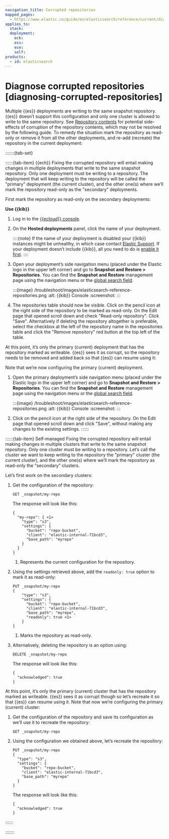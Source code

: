 ```yaml
---
navigation_title: Corrupted repositories
mapped_pages:
  - https://www.elastic.co/guide/en/elasticsearch/reference/current/diagnosing-corrupted-repositories.html
applies_to:
  stack:
  deployment:
    eck:
    ess:
    ece:
    self:
products:
  - id: elasticsearch
---
```


# Diagnose corrupted repositories [diagnosing-corrupted-repositories]

Multiple {{es}} deployments are writing to the same snapshot repository. {{es}} doesn’t support this configuration and only one cluster is allowed to write to the same repository. See [Repository contents](../../deploy-manage/tools/snapshot-and-restore.md#snapshot-repository-contents) for potential side-effects of corruption of the repository contents, which may not be resolved by the following guide. To remedy the situation mark the repository as read-only or remove it from all the other deployments, and re-add (recreate) the repository in the current deployment:

:::::::{tab-set}

::::::{tab-item} {{ech}}
Fixing the corrupted repository will entail making changes in multiple deployments that write to the same snapshot repository. Only one deployment must be writing to a repository. The deployment that will keep writing to the repository will be called the "primary" deployment (the current cluster), and the other one(s) where we’ll mark the repository read-only as the "secondary" deployments.

First mark the repository as read-only on the secondary deployments:

**Use {{kib}}**

1. Log in to the [{{ecloud}} console](https://cloud.elastic.co?page=docs&placement=docs-body).
2. On the **Hosted deployments** panel, click the name of your deployment.

    ::::{note}
    If the name of your deployment is disabled your {{kib}} instances might be unhealthy, in which case contact [Elastic Support](https://support.elastic.co). If your deployment doesn’t include {{kib}}, all you need to do is [enable it first](../../deploy-manage/deploy/elastic-cloud/access-kibana.md).
    ::::

3. Open your deployment’s side navigation menu (placed under the Elastic logo in the upper left corner) and go to **Snapshot and Restore > Repositories**. You can find the **Snapshot and Restore** management page using the navigation menu or the [global search field](/explore-analyze/find-and-organize/find-apps-and-objects.md).

    :::{image} /troubleshoot/images/elasticsearch-reference-repositories.png
    :alt: {{kib}} Console
    :screenshot:
    :::

4. The repositories table should now be visible. Click on the pencil icon at the right side of the repository to be marked as read-only. On the Edit page that opened scroll down and check "Read-only repository". Click "Save". Alternatively if deleting the repository altogether is preferable, select the checkbox at the left of the repository name in the repositories table and click the "Remove repository" red button at the top left of the table.

At this point, it’s only the primary (current) deployment that has the repository marked as writeable. {{es}} sees it as corrupt, so the repository needs to be removed and added back so that {{es}} can resume using it:

Note that we’re now configuring the primary (current) deployment.

1. Open the primary deployment’s side navigation menu (placed under the Elastic logo in the upper left corner) and go to **Snapshot and Restore > Repositories**. You can find the **Snapshot and Restore** management page using the navigation menu or the [global search field](/explore-analyze/find-and-organize/find-apps-and-objects.md).

    :::{image} /troubleshoot/images/elasticsearch-reference-repositories.png
    :alt: {{kib}} Console
    :screenshot:
    :::

2. Click on the pencil icon at the right side of the repository. On the Edit page that opened scroll down and click "Save", without making any changes to the existing settings.
::::::

::::::{tab-item} Self-managed
Fixing the corrupted repository will entail making changes in multiple clusters that write to the same snapshot repository. Only one cluster must be writing to a repository. Let’s call the cluster we want to keep writing to the repository the "primary" cluster (the current cluster), and the other one(s) where we’ll mark the repository as read-only the "secondary" clusters.

Let’s first work on the secondary clusters:

1. Get the configuration of the repository:

    ```console
    GET _snapshot/my-repo
    ```

    The response will look like this:

    ```console-result
    {
      "my-repo": { <1>
        "type": "s3",
        "settings": {
          "bucket": "repo-bucket",
          "client": "elastic-internal-71bcd3",
          "base_path": "myrepo"
        }
      }
    }
    ```

    1. Represents the current configuration for the repository.

2. Using the settings retrieved above, add the `readonly: true` option to mark it as read-only:

    ```console
    PUT _snapshot/my-repo
    {
        "type": "s3",
        "settings": {
          "bucket": "repo-bucket",
          "client": "elastic-internal-71bcd3",
          "base_path": "myrepo",
          "readonly": true <1>
        }
    }
    ```

    1. Marks the repository as read-only.

3. Alternatively, deleting the repository is an option using:

    ```console
    DELETE _snapshot/my-repo
    ```

    The response will look like this:

    ```console-result
    {
      "acknowledged": true
    }
    ```


At this point, it’s only the primary (current) cluster that has the repository marked as writeable. {{es}} sees it as corrupt though so let’s recreate it so that {{es}} can resume using it. Note that now we’re configuring the primary (current) cluster:

1. Get the configuration of the repository and save its configuration as we’ll use it to recreate the repository:

    ```console
    GET _snapshot/my-repo
    ```

2. Using the configuration we obtained above, let’s recreate the repository:

    ```console
    PUT _snapshot/my-repo
    {
      "type": "s3",
      "settings": {
        "bucket": "repo-bucket",
        "client": "elastic-internal-71bcd3",
        "base_path": "myrepo"
      }
    }
    ```

    The response will look like this:

    ```console-result
    {
      "acknowledged": true
    }
    ```
::::::

:::::::
